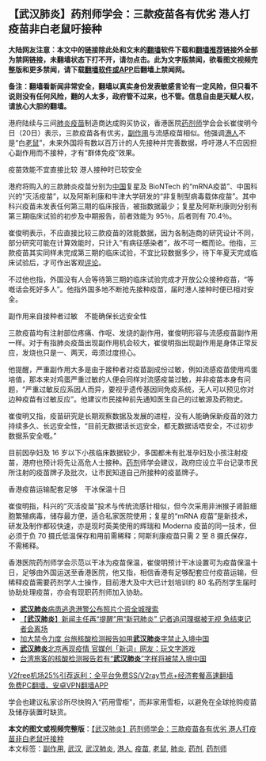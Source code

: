  <h2>【武汉肺炎】药剂师学会：三款疫苗各有优劣 港人打疫苗非白老鼠吁接种</h2> <p class="notice"><b>大陆网友注意：本文中的链接除此处和文末的<a href="https://github.com/bannedbook/fanqiang" >翻墙</a>软件下载和<a href="https://github.com/killgcd/justmysocks/blob/master/README.md">翻墙推荐</a>链接外全部为禁网链接，未翻墙状态下打不开，请勿点击。此为文字版禁闻，欲看图文视频完整版和更多禁闻，请下载<a href="https://github.com/bannedbook/fanqiang">翻墙软件或APP</a>后翻墙上禁闻网。</p><p>备注：翻墙看新闻非常安全，翻墙以真实身份发表敏感言论有一定风险，但只看不说则没有任何风险，翻的人太多，政府管不过来，也不管。信息自由是天赋人权，请放心大胆的翻墙。</b></p>  <div class="entry">  <p>港府陆续与三间<a href="https://www.bannedbook.org/bnews/tag/%e8%82%ba%e7%82%8e/" class="st_tag internal_tag" rel="tag" title="标签 肺炎 下的日志">肺炎</a><a href="https://www.bannedbook.org/bnews/tag/%e7%96%ab%e8%8b%97/" class="st_tag internal_tag" rel="tag" title="标签 疫苗 下的日志">疫苗</a>制造商达成购买协议，香港医院<a href="https://www.bannedbook.org/bnews/tag/%E8%8D%AF%E5%89%82%E5%B8%88/" class="st_tag internal_tag" rel="tag" title="标签 药剂师 下的日志">药剂师</a>学会会长崔俊明今日（20日）表示，三款疫苗各有优劣，<a href="https://www.bannedbook.org/bnews/tag/%E5%89%AF%E4%BD%9C%E7%94%A8/" class="st_tag internal_tag" rel="tag" title="标签 副作用 下的日志">副作用</a>与流感疫苗相似。他强调<a href="https://www.bannedbook.org/bnews/tag/%e6%b8%af%e4%ba%ba/" class="st_tag internal_tag" rel="tag" title="标签 港人 下的日志">港人</a>不是“白<a href="https://www.bannedbook.org/bnews/tag/%e8%80%81%e9%bc%a0/" class="st_tag internal_tag" rel="tag" title="标签 老鼠 下的日志">老鼠</a>”，未来外国将有数以百万计的人先接种并完善数据，呼吁港人不应因担心副作用而不接种，才有“群体免疫”效果。</p> <p>疫苗效能不宜直接比较 港人接种时已较安全</p> <p>港府将购入的三款肺炎疫苗分别为<span class='wp_keywordlink_affiliate'><a href="https://www.bannedbook.org/" title="中国" target="_blank">中国</a></span>复星及 BioNTech 的“mRNA疫苗”、中国科兴的“灭活疫苗”，以及阿斯利康和牛津大学研发的“非复制型病毒载体疫苗”。其中科兴疫苗未发表任何第三期的临床报告，被指数据最少；复星及阿斯利康则分别有第三期临床试验的初步及中期报告，前者效能为 95％，后者则有 70.4％。</p>  <p>崔俊明表示，不应直接比较三款疫苗的效能数据，因为各制造商的研究设计不同，部分研究可能在计算效能时，只计入“有病征感染者”，故不可一概而论。他指，三款疫苗其实同样未完成第三期的临床试验，不宜比较数据多少，待下年夏天完成临床试验后，才可作出客观<span class='wp_keywordlink_affiliate'><a href="https://www.bannedbook.org/bnews/comments/" title="新闻评论" target="_blank">评论</a></span>。</p> <p>不过他也指，外国没有人会等待第三期的临床试验完成才开放公众接种疫苗，“等嘅话会死好多人”。他指外国多地不断抢先接种疫苗，届时港人接种时便已相对安全。</p> <p>副作用来自接种者过敏　不能确保长远安全性</p>  <p>三款疫苗均有注射部位疼痛、作呕、发烧的副作用，崔俊明形容与流感疫苗副作用一样。对于有指肺炎疫苗出现副作用机会较大，崔俊明指出现副作用是身体正常反应，发烧也只是一、两天，毋须过度担心。</p> <p>他提醒，严重副作用大多是由于接种者对疫苗副成份过敏，例如流感疫苗使用鸡蛋培值，那本来对鸡蛋严重过敏的人便会同样对流感疫苗过敏，并非疫苗本身有问题，“严重过敏反应系因人而异，要视乎遗传基因同免疫系统，无人可以预见你对边种疫苗有过敏反应”。他建议市民接种前先通知医生自己的过敏源及药物史。</p> <p>崔俊明又指，疫苗研究是长期观察数据及发展的进程，没有人能确保新疫苗的效力持续多久、长远安全性，“目前无数据话长远安全，都无数据话唔安全，不过初步数据系安全嘅。”</p>  <p>目前因孕妇及 16 岁以下小孩临床数据较少，多国都未有批准孕妇及小孩注射疫苗，港府也预计将先让高危人士接种。<a href="https://www.bannedbook.org/bnews/tag/%E8%8D%AF%E5%89%82/" class="st_tag internal_tag" rel="tag" title="标签 药剂 下的日志">药剂</a>师学会建议，政府应设立平台记录市民所注射的疫苗牌子及批次，让市民知道自己所接种的疫苗牌子。</p> <p>香港疫苗运输配套足够　干冰保温十日</p> <p>崔俊明指，科兴的“灭活疫苗”投术与传统流感针相似，但今次采用非洲猴子肾脏细胞繁殖病毒，储存最方便，适合私家医院使用；复星的“mRNA 疫苗”是新技术，研发及制作都较快速，亦是现时英美使用的辉瑞和 Moderna 疫苗的同一技术，但必须于负 70 摄氏低温保存和用前需稀释；阿斯利康疫苗只需 2 至 8 摄氏保存，不需稀释。</p>  <p>香港医院药剂师学会示范以干冰为疫苗保温，崔俊明预计干冰设置可为疫苗保温十日，足够由外国运送至香港医院，他又指，相信香港有足够配套应付疫苗运输，但稀释疫苗需要药剂学人士操作，目前港大及中大已计划培训约 80 名药剂学生届时协助处理疫苗，亦会有现职药剂师加入协助。</p> <ul class='op-related-articles' title='相关阅读'> <li><a href='https://www.bannedbook.org/bnews/baitai/20201220/1451700.html' target='_blank'><b>武汉肺炎</b>病患逃逸港警公布照片个资全城搜索</a></li> <li><a href='https://www.bannedbook.org/bnews/comments/20201220/1451222.html' target='_blank'>【<b>武汉肺炎</b>】新闻主任再“提醒”用“新冠肺炎” 记者追问理据被无视 急结束记者会离场</a></li> <li><a href='https://www.bannedbook.org/bnews/taiwannews/20201219/1451167.html' target='_blank'>加大禁令力度 台旅核酸检测报告如用<b>武汉肺炎</b>字禁止入境中国</a></li> <li><a href='https://www.bannedbook.org/bnews/cnnews/20201219/1450938.html' target='_blank'><b>武汉肺炎</b>北京再现疫情 官媒创「新词」网友：玩文字游戏</a></li> <li><a href='https://www.bannedbook.org/bnews/headline/20201219/1450622.html' target='_blank'>台湾旅客的核酸检测报告若有“<b>武汉肺炎</b>”字样将被禁入境中国</a></li> </ul> <p class="texttj"> <a href="https://github.com/bannedbook/fanqiang/wiki/V2ray%E6%9C%BA%E5%9C%BA" target="_blank">V2free机场25%引荐返利：全平台免费SS/V2ray节点+经济套餐高速翻墙</a><br/> <a href="https://github.com/bannedbook/fanqiang/wiki/%E7%A6%81%E9%97%BB%E7%BD%91%E5%AE%89%E5%8D%93%E7%BF%BB%E5%A2%99%E6%96%B0%E9%97%BBAPP" target="_blank">免费PC翻墙、安卓VPN翻墙APP</a></p><p>学会也建议私家诊所尽快购入“药用雪柜”，而非家用雪柜，以避免在全球抢购疫苗及储存装置时缺货。</p><a name='sharetosocial'></a>       <div><b>本文的图文或视频完整版</b>：<a href='https://www.bannedbook.org/bnews/comments/20201220/1451702.html'>【武汉肺炎】药剂师学会：三款疫苗各有优劣 港人打疫苗非白老鼠吁接种</a></div>  </div><!--END ENTRY--> <div class="postfooter"> <div>本文标签：<a href="https://www.bannedbook.org/bnews/tag/%E5%89%AF%E4%BD%9C%E7%94%A8/" rel="tag">副作用</a>, <a href="https://www.bannedbook.org/bnews/tag/%e6%ad%a6%e6%b1%89/" rel="tag">武汉</a>, <a href="https://www.bannedbook.org/bnews/tag/%e6%ad%a6%e6%b1%89%e8%82%ba%e7%82%8e/" rel="tag">武汉肺炎</a>, <a href="https://www.bannedbook.org/bnews/tag/%e6%b8%af%e4%ba%ba/" rel="tag">港人</a>, <a href="https://www.bannedbook.org/bnews/tag/%e7%96%ab%e8%8b%97/" rel="tag">疫苗</a>, <a href="https://www.bannedbook.org/bnews/tag/%e8%80%81%e9%bc%a0/" rel="tag">老鼠</a>, <a href="https://www.bannedbook.org/bnews/tag/%e8%82%ba%e7%82%8e/" rel="tag">肺炎</a>, <a href="https://www.bannedbook.org/bnews/tag/%E8%8D%AF%E5%89%82/" rel="tag">药剂</a>, <a href="https://www.bannedbook.org/bnews/tag/%E8%8D%AF%E5%89%82%E5%B8%88/" rel="tag">药剂师</a></div>  </div><!--END POSTFOOTER--> 